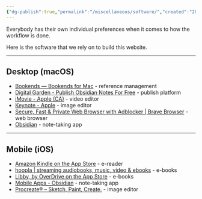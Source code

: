 ```yaml
---
{"dg-publish":true,"permalink":"/miscellaneous/software/","created":"2023-03-10T11:55:47.000-08:00","updated":"2023-10-23T17:12:49.856-07:00"}
---
```


Everybody has their own individual preferences when it comes to how the workflow is done. 

Here is the software that we rely on to build this website.

---

## Desktop (macOS)
- [Bookends — Bookends for Mac](https://www.sonnysoftware.com/bookends-for-mac) - reference management
- [Digital Garden - Publish Obsidian Notes For Free](https://dg-docs.ole.dev/) - publish platform
- [iMovie - Apple (CA)](https://www.apple.com/ca/imovie/) - video editor
- [Keynote - Apple](https://www.apple.com/keynote/) - image editor
- [Secure, Fast & Private Web Browser with Adblocker | Brave Browser](https://brave.com/) - web browser
- [Obsidian](https://obsidian.md/) - note-taking app

---

## Mobile (iOS)
- [Amazon Kindle on the App Store](https://apps.apple.com/us/app/amazon-kindle/id302584613) - e-reader
- [hoopla | streaming audiobooks, music, video & ebooks](https://www.hoopladigital.com/) - e-books
- [Libby, by OverDrive on the App Store](https://apps.apple.com/ca/app/libby-by-overdrive/id1076402606) - e-books
- [Mobile Apps - Obsidian](https://obsidian.md/mobile) - note-taking app
- [Procreate® – Sketch, Paint, Create.](https://procreate.com/) - image editor